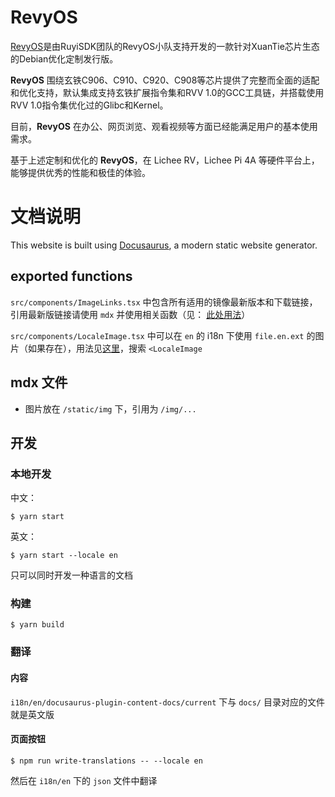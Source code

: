 # RevyOS
[RevyOS](https://github.com/orgs/revyos/repositories)是由RuyiSDK团队的RevyOS小队支持开发的一款针对XuanTie芯片生态的Debian优化定制发行版。

__RevyOS__ 围绕玄铁C906、C910、C920、C908等芯片提供了完整而全面的适配和优化支持，默认集成支持玄铁扩展指令集和RVV 1.0的GCC工具链，并搭载使用RVV 1.0指令集优化过的Glibc和Kernel。

目前，__RevyOS__ 在办公、网页浏览、观看视频等方面已经能满足用户的基本使用需求。

基于上述定制和优化的 __RevyOS__，在 Lichee RV，Lichee Pi 4A 等硬件平台上，能够提供优秀的性能和极佳的体验。

# 文档说明

This website is built using [Docusaurus](https://docusaurus.io/), a modern static website generator.


## exported functions 
`src/components/ImageLinks.tsx` 中包含所有适用的镜像最新版本和下载链接，引用最新版链接请使用 `mdx` 并使用相关函数（见： [此处用法](docs/intro.mdx)）

`src/components/LocaleImage.tsx` 中可以在 `en` 的 i18n 下使用 `file.en.ext` 的图片（如果存在），用法见[这里](i18n/en/docusaurus-plugin-content-docs/current/Installation/licheepi4a.mdx)，搜索 `<LocaleImage`

## mdx 文件
- 图片放在 `/static/img` 下，引用为 `/img/...`

## 开发
### 本地开发

中文：
```
$ yarn start
```

英文：
```
$ yarn start --locale en
```
只可以同时开发一种语言的文档

### 构建

```
$ yarn build
```

### 翻译
#### 内容
`i18n/en/docusaurus-plugin-content-docs/current` 下与 `docs/` 目录对应的文件就是英文版

#### 页面按钮
```
$ npm run write-translations -- --locale en
```
然后在 `i18n/en` 下的 `json` 文件中翻译

